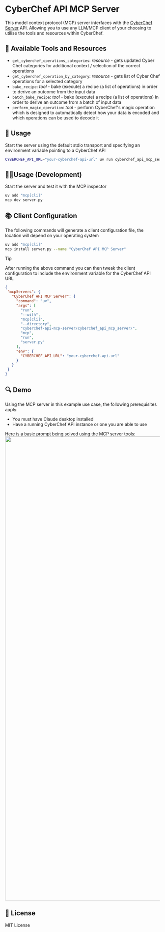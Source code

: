 # CyberChef API MCP Server

This model context protocol (MCP) server interfaces with the [CyberChef Server](https://github.com/gchq/CyberChef-server) API. Allowing you to use any LLM/MCP client of your choosing to utilise the tools and resources within CyberChef.

🧰 Available Tools and Resources
---
- `get_cyberchef_operations_categories`: _resource_ - gets updated Cyber Chef categories for additional context / selection of the correct operations
- `get_cyberchef_operation_by_category`: _resource_ - gets list of Cyber Chef operations for a selected category
- `bake_recipe`: _tool_ - bake (execute) a recipe (a list of operations) in order to derive an outcome from the input data
- `batch_bake_recipe`: _tool_ - bake (execute) a recipe (a list of operations) in order to derive an outcome from a batch of input data
- `perform_magic_operation`: _tool_ - perform CyberChef's magic operation which is designed to automatically detect how your data is encoded and which operations can be used to decode it

📝 Usage
---
Start the server using the default stdio transport and specifying an environment variable pointing to a CyberChef API

```bash
CYBERCHEF_API_URL="your-cyberchef-api-url" uv run cyberchef_api_mcp_server
```

🧑‍💻Usage (Development)
---
Start the server and test it with the MCP inspector

```bash
uv add "mcp[cli]"
mcp dev server.py
```

📚 Client Configuration
---
The following commands will generate a client configuration file, the location will depend on your operating system

```bash
uv add "mcp[cli]"
mcp install server.py --name "CyberChef API MCP Server"
```

> [!TIP]
> After running the above command you can then tweak the client configuration to include the environment variable for the CyberChef API URL

```json
{
 "mcpServers": {
   "CyberChef API MCP Server": {
     "command": "uv",
     "args": [
       "run",
       "--with",
       "mcp[cli]",
       "--directory",
       "cyberchef-api-mcp-server/cyberchef_api_mcp_server/",
       "mcp",
       "run",
       "server.py"
     ],
     "env": {
       "CYBERCHEF_API_URL": "your-cyberchef-api-url"
     }
   }
 }
}
```

🔍 Demo
---
Using the MCP server in this example use case, the following prerequisites apply: 
- You must have Claude desktop installed
- Have a running CyberChef API instance or one you are able to use

Here is a basic prompt being solved using the MCP server tools:
<img width="1511" src="https://github.com/user-attachments/assets/657f52b3-43eb-4c3b-94f1-289fc12817b2" />

🪪 License
---
MIT License
